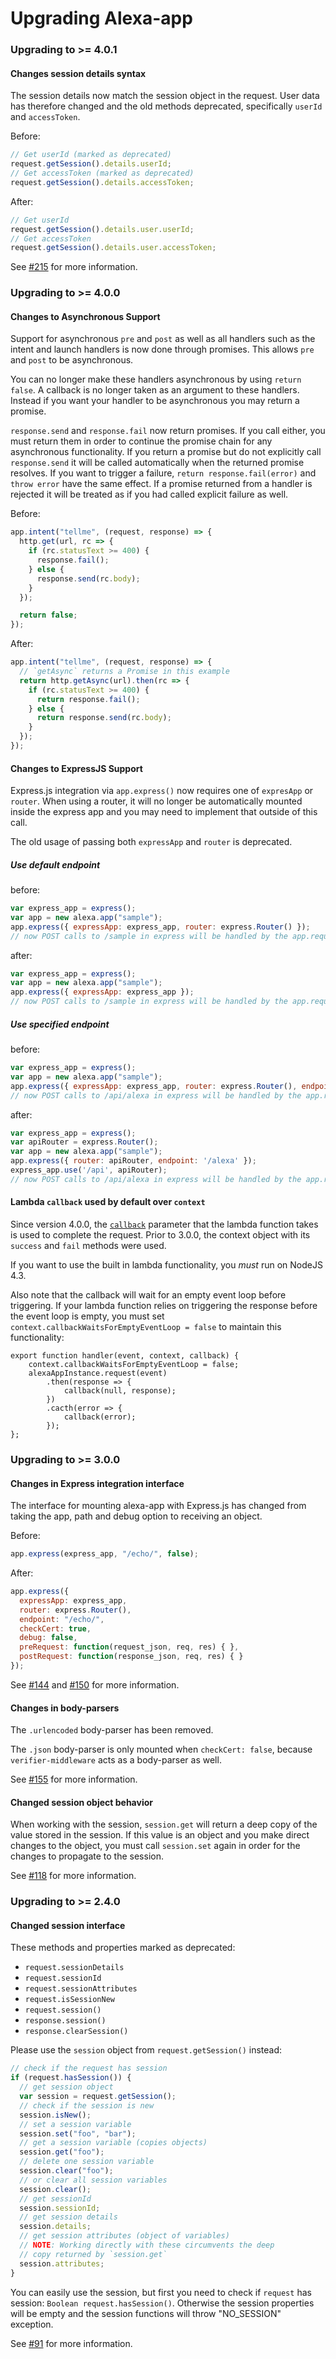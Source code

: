 # Upgrading Alexa-app

### Upgrading to >= 4.0.1

#### Changes session details syntax

The session details now match the session object in the request. User data has therefore changed and the old methods deprecated, specifically `userId` and `accessToken`.

Before:

```javascript
// Get userId (marked as deprecated)
request.getSession().details.userId;
// Get accessToken (marked as deprecated)
request.getSession().details.accessToken;
```

After:

```javascript
// Get userId
request.getSession().details.user.userId;
// Get accessToken
request.getSession().details.user.accessToken;
```

See [#215](https://github.com/alexa-js/alexa-app/pull/215) for more information.

### Upgrading to >= 4.0.0

#### Changes to Asynchronous Support

Support for asynchronous `pre` and `post` as well as all handlers such as the intent and launch handlers is now done through promises. This allows `pre` and `post` to be asynchronous.

You can no longer make these handlers asynchronous by using `return false`. A callback is no longer taken as an argument to these handlers. Instead if you want your handler to be asynchronous you may return a promise.

`response.send` and `response.fail` now return promises. If you call either, you must return them in order to continue the promise chain for any asynchronous functionality. If you return a promise but do not explicitly call `response.send` it will be called automatically when the returned promise resolves. If you want to trigger a failure, `return response.fail(error)` and `throw error` have the same effect. If a promise returned from a handler is rejected it will be treated as if you had called explicit failure as well.

Before:
```javascript
app.intent("tellme", (request, response) => {
  http.get(url, rc => {
    if (rc.statusText >= 400) {
      response.fail();
    } else {
      response.send(rc.body);
    }
  });

  return false;
});
```

After:
```javascript
app.intent("tellme", (request, response) => {
  // `getAsync` returns a Promise in this example
  return http.getAsync(url).then(rc => {
    if (rc.statusText >= 400) {
      return response.fail();
    } else {
      return response.send(rc.body);
    }
  });
});
```

#### Changes to ExpressJS Support

Express.js integration via `app.express()` now requires one of `expresApp` or `router`. When using a router, it will no longer be automatically mounted inside the express app and you may need to implement that outside of this call.

The old usage of passing both `expressApp` and `router` is deprecated.

##### Use default endpoint

before:
```javascript
var express_app = express();
var app = new alexa.app("sample");
app.express({ expressApp: express_app, router: express.Router() });
// now POST calls to /sample in express will be handled by the app.request() function
```

after:
```javascript
var express_app = express();
var app = new alexa.app("sample");
app.express({ expressApp: express_app });
// now POST calls to /sample in express will be handled by the app.request() function
```

##### Use specified endpoint

before:
```javascript
var express_app = express();
var app = new alexa.app("sample");
app.express({ expressApp: express_app, router: express.Router(), endpoint: 'api/alexa' });
// now POST calls to /api/alexa in express will be handled by the app.request() function
```

after:
```javascript
var express_app = express();
var apiRouter = express.Router();
var app = new alexa.app("sample");
app.express({ router: apiRouter, endpoint: '/alexa' });
express_app.use('/api', apiRouter);
// now POST calls to /api/alexa in express will be handled by the app.request() function
```

#### Lambda `callback` used by default over `context`
Since version 4.0.0, the [`callback`](http://docs.aws.amazon.com/lambda/latest/dg/nodejs-prog-model-handler.html#nodejs-prog-model-handler-callback)
parameter that the lambda function takes is used to complete
the request. Prior to 3.0.0, the context object with its
`success` and `fail` methods were used.

If you want to use the built in lambda functionality, you
*must* run on NodeJS 4.3.

Also note that the callback will wait for an empty event
loop before triggering. If your lambda function relies on
triggering the response before the event loop is empty, you
must set `context.callbackWaitsForEmptyEventLoop = false`
to maintain this functionality:

```
export function handler(event, context, callback) {
    context.callbackWaitsForEmptyEventLoop = false;
    alexaAppInstance.request(event)
        .then(response => {
            callback(null, response);
        })
        .cacth(error => {
            callback(error);
        });
};
```

### Upgrading to >= 3.0.0

#### Changes in Express integration interface

The interface for mounting alexa-app with Express.js has changed from taking the app, path and debug option to receiving an object.

Before:

```javascript
app.express(express_app, "/echo/", false);
```

After:

```javascript
app.express({
  expressApp: express_app,
  router: express.Router(),
  endpoint: "/echo/",
  checkCert: true,
  debug: false,
  preRequest: function(request_json, req, res) { },
  postRequest: function(response_json, req, res) { }
});
```

See [#144](https://github.com/alexa-js/alexa-app/pull/144) and [#150](https://github.com/alexa-js/alexa-app/pull/150) for more information.

#### Changes in body-parsers

The `.urlencoded` body-parser has been removed.

The `.json` body-parser is only mounted when `checkCert: false`, because `verifier-middleware` acts as a body-parser as well.

See [#155](https://github.com/alexa-js/alexa-app/pull/155) for more information.

#### Changed session object behavior

When working with the session, `session.get` will return a deep copy of the value stored in the session. If this value is an object and you make direct changes to the object, you must call `session.set` again in order for the changes to propagate to the session.

See [#118](https://github.com/matt-kruse/alexa-app/pull/118) for more information.

### Upgrading to >= 2.4.0

#### Changed session interface

These methods and properties marked as deprecated:
* `request.sessionDetails`
* `request.sessionId`
* `request.sessionAttributes`
* `request.isSessionNew`
* `request.session()`
* `response.session()`
* `response.clearSession()`

Please use the `session` object from `request.getSession()` instead:

```javascript
// check if the request has session
if (request.hasSession()) {
  // get session object
  var session = request.getSession();
  // check if the session is new
  session.isNew();
  // set a session variable
  session.set("foo", "bar");
  // get a session variable (copies objects)
  session.get("foo");
  // delete one session variable
  session.clear("foo");
  // or clear all session variables
  session.clear();
  // get sessionId
  session.sessionId;
  // get session details
  session.details;
  // get session attributes (object of variables)
  // NOTE: Working directly with these circumvents the deep
  // copy returned by `session.get`
  session.attributes;
}
```

You can easily use the session, but first you need to check if `request` has session: `Boolean request.hasSession()`. Otherwise the session properties will be empty and the session functions will throw "NO_SESSION" exception.

See [#91](https://github.com/matt-kruse/alexa-app/pull/91) for more information.
